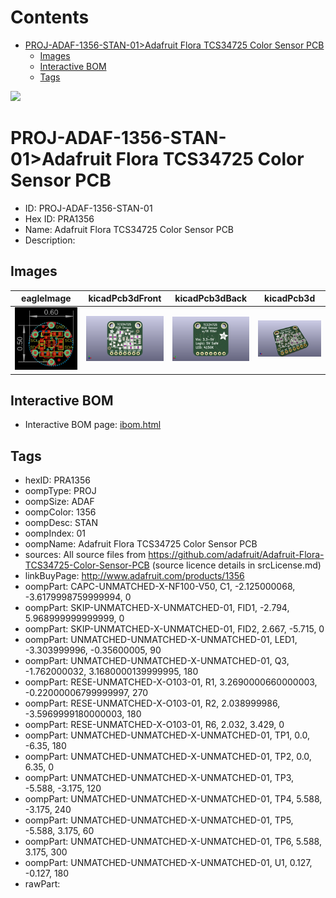 



Contents
========

* [PROJ-ADAF-1356-STAN-01>Adafruit Flora TCS34725 Color Sensor PCB](#proj-adaf-1356-stan-01adafruit-flora-tcs34725-color-sensor-pcb)
	* [Images](#images)
	* [Interactive BOM](#interactive-bom)
	* [Tags](#tags)
  
![][im]
# PROJ-ADAF-1356-STAN-01>Adafruit Flora TCS34725 Color Sensor PCB

- ID: PROJ-ADAF-1356-STAN-01
- Hex ID: PRA1356
- Name: Adafruit Flora TCS34725 Color Sensor PCB
- Description: 

## Images
  
  

|eagleImage|kicadPcb3dFront|kicadPcb3dBack|kicadPcb3d|
| :---: | :---: | :---: | :---: |
|[![eagleImage](eagleImage_140.png)](eagleImage_600.png)|[![kicadPcb3dFront](kicadPcb3dFront_140.png)](kicadPcb3dFront_600.png)|[![kicadPcb3dBack](kicadPcb3dBack_140.png)](kicadPcb3dBack_600.png)|[![kicadPcb3d](kicadPcb3d_140.png)](kicadPcb3d_600.png)|

## Interactive BOM

- Interactive BOM page: [ibom.html](kicad/bom/ibom.html)

## Tags

- hexID: PRA1356
- oompType: PROJ
- oompSize: ADAF
- oompColor: 1356
- oompDesc: STAN
- oompIndex: 01
- oompName: Adafruit Flora TCS34725 Color Sensor PCB
- sources: All source files from https://github.com/adafruit/Adafruit-Flora-TCS34725-Color-Sensor-PCB (source licence details in srcLicense.md)
- linkBuyPage: http://www.adafruit.com/products/1356
- oompPart: CAPC-UNMATCHED-X-NF100-V50, C1, -2.125000068, -3.6179998759999994, 0
- oompPart: SKIP-UNMATCHED-X-UNMATCHED-01, FID1, -2.794, 5.968999999999999, 0
- oompPart: SKIP-UNMATCHED-X-UNMATCHED-01, FID2, 2.667, -5.715, 0
- oompPart: UNMATCHED-UNMATCHED-X-UNMATCHED-01, LED1, -3.303999996, -0.35600005, 90
- oompPart: UNMATCHED-UNMATCHED-X-UNMATCHED-01, Q3, -1.762000032, 3.1680000139999995, 180
- oompPart: RESE-UNMATCHED-X-O103-01, R1, 3.2690000660000003, -0.22000006799999997, 270
- oompPart: RESE-UNMATCHED-X-O103-01, R2, 2.038999986, -3.5969999180000003, 180
- oompPart: RESE-UNMATCHED-X-O103-01, R6, 2.032, 3.429, 0
- oompPart: UNMATCHED-UNMATCHED-X-UNMATCHED-01, TP1, 0.0, -6.35, 180
- oompPart: UNMATCHED-UNMATCHED-X-UNMATCHED-01, TP2, 0.0, 6.35, 0
- oompPart: UNMATCHED-UNMATCHED-X-UNMATCHED-01, TP3, -5.588, -3.175, 120
- oompPart: UNMATCHED-UNMATCHED-X-UNMATCHED-01, TP4, 5.588, -3.175, 240
- oompPart: UNMATCHED-UNMATCHED-X-UNMATCHED-01, TP5, -5.588, 3.175, 60
- oompPart: UNMATCHED-UNMATCHED-X-UNMATCHED-01, TP6, 5.588, 3.175, 300
- oompPart: UNMATCHED-UNMATCHED-X-UNMATCHED-01, U1, 0.127, -0.127, 180
- rawPart: 



[im]: kicadPcb3d_450.png
